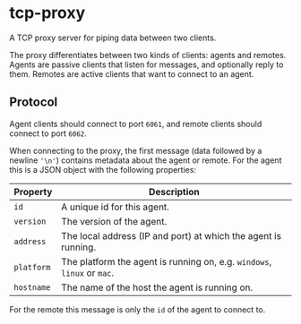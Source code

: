 # tcp-proxy

A TCP proxy server for piping data between two clients.

The proxy differentiates between two kinds of clients: agents and remotes. Agents are passive clients that listen for messages, and optionally reply to them. Remotes are active clients that want to connect to an agent.

## Protocol

Agent clients should connect to port `6061`, and remote clients should connect to port `6062`.

When connecting to the proxy, the first message (data followed by a newline `'\n'`) contains metadata about the agent or remote. For the agent this is a JSON object with the following properties:

| Property   | Description |
|------------|-------------|
| `id`       | A unique id for this agent.
| `version`  | The version of the agent.
| `address`  | The local address (IP and port) at which the agent is running.
| `platform` | The platform the agent is running on, e.g. `windows`, `linux` or `mac`.
| `hostname` | The name of the host the agent is running on.

For the remote this message is only the `id` of the agent to connect to.

